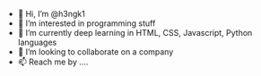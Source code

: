 - 👋 Hi, I’m @h3ngk1
- 👀 I’m interested in programming stuff
- 🌱 I’m currently deep learning in HTML, CSS, Javascript, Python languages
- 💞️ I’m looking to collaborate on a company
- 📫 Reach me by ....

<!---
h3ngk1/h3ngk1 is a ✨ special ✨ repository because its `README.md` (this file) appears on your GitHub profile.
You can click the Preview link to take a look at your changes.
--->

